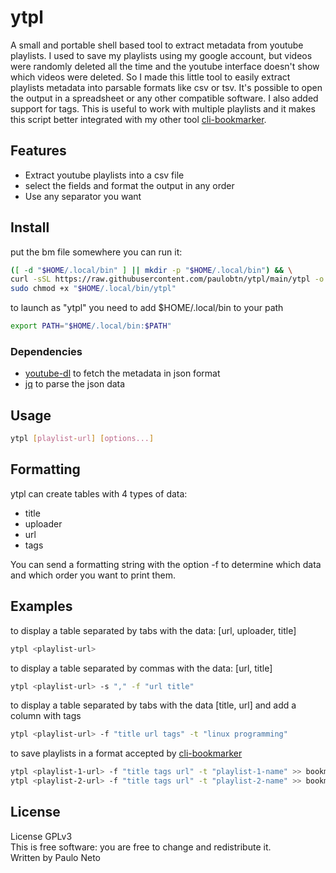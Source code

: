 # ytpl

A small and portable shell based tool to extract metadata from youtube playlists.
I used to save my playlists using my google account, but videos were randomly deleted all the time and the youtube interface doesn't show which videos were deleted. So I made this little tool to easily extract playlists metadata into parsable formats like csv or tsv. It's possible to open the output in a spreadsheet or any other compatible software.
I also added support for tags. This is useful to work with multiple playlists and it makes this script better integrated with my other tool [cli-bookmarker](http://github.com/paulobtn/cli-bookmarker).

## Features

* Extract youtube playlists into a csv file
* select the fields and format the output in any order
* Use any separator you want

## Install

put the bm file somewhere you can run it:
```bash
([ -d "$HOME/.local/bin" ] || mkdir -p "$HOME/.local/bin") && \
curl -sSL https://raw.githubusercontent.com/paulobtn/ytpl/main/ytpl -o "$HOME/.local/bin/ytpl" && \
sudo chmod +x "$HOME/.local/bin/ytpl"
```
to launch as "ytpl" you need to add $HOME/.local/bin to your path
```bash
export PATH="$HOME/.local/bin:$PATH"
```

### Dependencies

* [youtube-dl](https://github.com/ytdl-org/youtube-dl) to fetch the metadata in json format
* [jq](https://github.com/stedolan/jq) to parse the json data

## Usage

```bash
ytpl [playlist-url] [options...]
```

## Formatting

ytpl can create tables with 4 types of data:

* title
* uploader
* url
* tags

You can send a formatting string with the option -f to determine which data and
which order you want to print them.

## Examples

to display a table separated by tabs with the data: \[url, uploader, title\]
```bash
ytpl <playlist-url>
```

to display a table separated by commas with the data: \[url, title\]
```bash
ytpl <playlist-url> -s "," -f "url title"
```

to display a table separated by tabs with the data \[title, url\] and add a column with tags
```bash
ytpl <playlist-url> -f "title url tags" -t "linux programming"
```

to save playlists in a format accepted by [cli-bookmarker](http://github.com/paulobtn/cli-bookmarker)
```bash
ytpl <playlist-1-url> -f "title tags url" -t "playlist-1-name" >> bookmarks && \
ytpl <playlist-2-url> -f "title tags url" -t "playlist-2-name" >> bookmarks
```

## License
License GPLv3<br>
This is free software: you are free to change and redistribute it.<br>
Written by Paulo Neto
